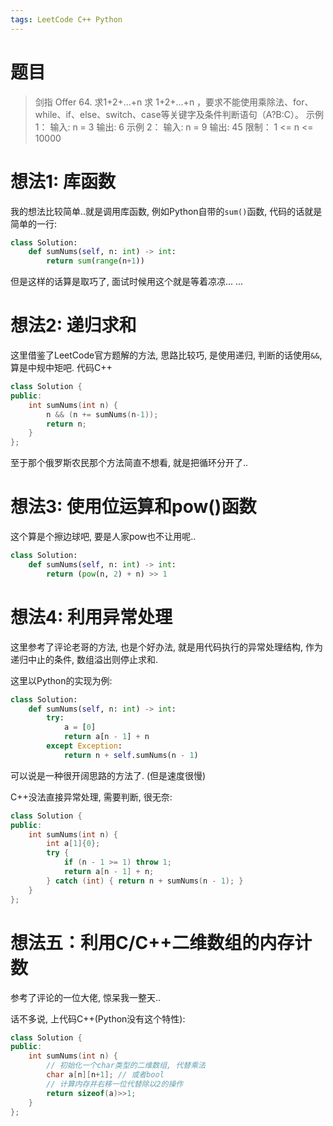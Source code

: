```yaml
---
tags: LeetCode C++ Python
---
```


# 题目

> 剑指 Offer 64. 求1+2+…+n
> 求 1+2+...+n ，要求不能使用乘除法、for、while、if、else、switch、case等关键字及条件判断语句（A?B:C）。
> 示例 1：
> 输入: n = 3
> 输出: 6
> 示例 2：
> 输入: n = 9
> 输出: 45
> 限制：
> 1 <= n <= 10000

# 想法1: 库函数

我的想法比较简单..就是调用库函数, 例如Python自带的`sum()`函数, 代码的话就是简单的一行:
```python
class Solution:
    def sumNums(self, n: int) -> int:
        return sum(range(n+1))
```

但是这样的话算是取巧了, 面试时候用这个就是等着凉凉... ...

# 想法2: 递归求和

这里借鉴了LeetCode官方题解的方法, 思路比较巧, 是使用递归, 判断的话使用`&&`, 算是中规中矩吧. 代码C++

```cpp
class Solution {
public:
    int sumNums(int n) {
        n && (n += sumNums(n-1));
        return n;
    }
};
```

至于那个俄罗斯农民那个方法简直不想看, 就是把循环分开了..

# 想法3: 使用位运算和pow()函数
这个算是个擦边球吧, 要是人家pow也不让用呢..

```python
class Solution:
    def sumNums(self, n: int) -> int:
        return (pow(n, 2) + n) >> 1
```

# 想法4: 利用异常处理
这里参考了评论老哥的方法, 也是个好办法, 就是用代码执行的异常处理结构, 作为递归中止的条件, 数组溢出则停止求和. 

这里以Python的实现为例:

```python
class Solution:
    def sumNums(self, n: int) -> int:
        try:
            a = [0]
            return a[n - 1] + n
        except Exception:
            return n + self.sumNums(n - 1)
```

可以说是一种很开阔思路的方法了. (但是速度很慢)

C++没法直接异常处理, 需要判断, 很无奈:

```cpp
class Solution {
public:
    int sumNums(int n) {
        int a[1]{0};
        try {
            if (n - 1 >= 1) throw 1;
            return a[n - 1] + n;
        } catch (int) { return n + sumNums(n - 1); }
    }
};
```



# 想法五：利用C/C++二维数组的内存计数

参考了评论的一位大佬, 惊呆我一整天..

话不多说, 上代码C++(Python没有这个特性):

```cpp
class Solution {
public:
    int sumNums(int n) {
    	// 初始化一个char类型的二维数组, 代替乘法
        char a[n][n+1]; // 或者bool
        // 计算内存并右移一位代替除以2的操作
        return sizeof(a)>>1;
    }
};
```